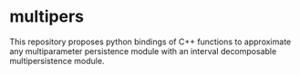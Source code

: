 # multipers
This repository proposes python bindings of C++ functions to approximate any multiparameter persistence module with an interval decomposable multipersistence module.

